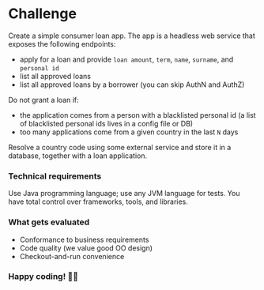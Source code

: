 # Challenge

Create a simple consumer loan app. The app is a headless web service that exposes the following endpoints:

- apply for a loan and provide `loan amount`, `term`, `name`, `surname`, and `personal id`
- list all approved loans
- list all approved loans by a borrower (you can skip AuthN and AuthZ)
  
Do not grant a loan if:
- the application comes from a person with a blacklisted personal id (a list of blacklisted personal ids lives in a config file or DB)
- too many applications come from a given country in the last `N` days

Resolve a country code using some external service and store it in a database, together with a loan application.

### Technical requirements

Use Java programming language; use any JVM language for tests. You have total control over frameworks, tools, and libraries.

### What gets evaluated
- Conformance to business requirements
- Code quality (we value good OO design)
- Checkout-and-run convenience

### Happy coding! 👨‍💻
